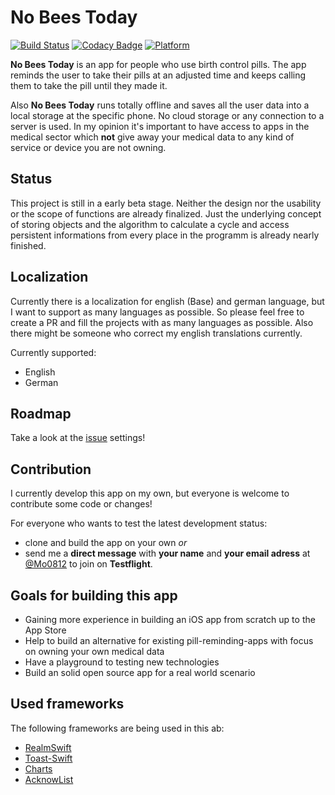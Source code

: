 # No Bees Today

[![Build Status](https://travis-ci.org/Mo0812/nobeestoday2.svg?branch=master)](https://travis-ci.org/Mo0812/nobeestoday2)
[![Codacy Badge](https://api.codacy.com/project/badge/Grade/323bf6ebf36d44de8b004f42fca7539c)](https://www.codacy.com/app/Mo0812/nobeestoday2?utm_source=github.com&amp;utm_medium=referral&amp;utm_content=Mo0812/nobeestoday2&amp;utm_campaign=Badge_Grade)
[![Platform](https://img.shields.io/badge/platform-ios-lightgrey.svg)]()

**No Bees Today** is an app for people who use birth control pills. The app reminds the user to take their pills at an adjusted time and keeps calling them to take the pill until they made it.

Also **No Bees Today** runs totally offline and saves all the user data into a local storage at the specific phone. No cloud storage or any connection to a server is used. In my opinion it's important to have access to apps in the medical sector which **not** give away your medical data to any kind of service or device you are not owning.

## Status

This project is still in a early beta stage. Neither the design nor the usability or the scope of functions are already finalized. Just the underlying concept of storing objects and the algorithm to calculate a cycle and access persistent informations from every place in the programm is already nearly finished.

## Localization

Currently there is a localization for english (Base) and german language, but I want to support as many languages as possible. So please feel free to create a PR and fill the projects with as many languages as possible. Also there might be someone who correct my english translations currently.

Currently supported:
* English
* German

## Roadmap

Take a look at the [issue](https://github.com/Mo0812/nobeestoday2/issues) settings!

## Contribution

I currently develop this app on my own, but everyone is welcome to contribute some code or changes! 

For everyone who wants to test the latest development status:
* clone and build the app on your own *or*
* send me a **direct message** with **your name** and **your email adress** at [@Mo0812](https://twitter.com/Mo0812) to join on **Testflight**.

## Goals for building this app

* Gaining more experience in building an iOS app from scratch up to the App Store
* Help to build an alternative for existing pill-reminding-apps with focus on owning your own medical data
* Have a playground to testing new technologies
* Build an solid open source app for a real world scenario

## Used frameworks

The following frameworks are being used in this ab:
* [RealmSwift](https://github.com/realm/realm-cocoa/tree/master/RealmSwift)
* [Toast-Swift](https://github.com/scalessec/Toast-Swift)
* [Charts](https://github.com/danielgindi/Charts)
* [AcknowList](https://github.com/vtourraine/AcknowList)
